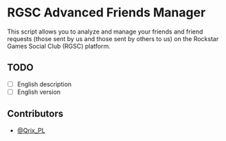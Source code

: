 # RGSC Advanced Friends Manager

This script allows you to analyze and manage your friends and friend requests (those sent by us and those sent by others to us) on the Rockstar Games Social Club (RGSC) platform.

## **TODO**
- [ ] English description
- [ ] English version

## **Contributors**
- [@Qrix_PL](https://twitter.com/Qrix_PL)
